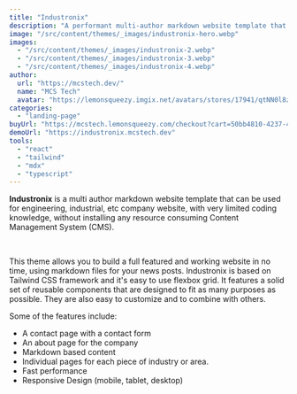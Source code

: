 ```yaml
---
title: "Industronix"
description: "A performant multi-author markdown website template that can be used for engineering, industrial, etc company website."
image: "/src/content/themes/_images/industronix-hero.webp"
images:
  - "/src/content/themes/_images/industronix-2.webp"
  - "/src/content/themes/_images/industronix-3.webp"
  - "/src/content/themes/_images/industronix-4.webp"
author:
  url: "https://mcstech.dev/"
  name: "MCS Tech"
  avatar: "https://lemonsqueezy.imgix.net/avatars/stores/17941/qtNN0l8zTe1I3TjgffbzL14VrwHgKlU1mui5nAcQ.png?fit=clip&h=100&ixlib=php-3.3.1&w=100&s=04277bba2201d489a1382a4d2b64731a"
categories:
  - "landing-page"
buyUrl: "https://mcstech.lemonsqueezy.com/checkout?cart=50bb4810-4237-4e89-9c07-daca068fca35"
demoUrl: "https://industronix.mcstech.dev"
tools:
  - "react"
  - "tailwind"
  - "mdx"
  - "typescript"
---
```


<p>
  <strong>Industronix</strong>&nbsp;is a multi author markdown website template that can be used for
  engineering, industrial, etc company website, with very limited coding knowledge, without
  installing any resource consuming Content Management System (CMS).
</p>
<p><br /></p>
<p>
  This theme allows you to build a full featured and working website in no time, using markdown
  files for your news posts. Industronix is based on Tailwind CSS framework and it's easy to use
  flexbox grid. It features a solid set of reusable components that are designed to fit as many
  purposes as possible. They are also easy to customize and to combine with others.
</p>
<p>Some of the features include:</p>
<ul>
  <li>A contact page with a contact form</li>
  <li>An about page for the company</li>
  <li>Markdown based content</li>
  <li>Individual pages for each piece of industry or area.</li>
  <li>Fast performance</li>
  <li>Responsive Design (mobile, tablet, desktop)</li>
</ul>
